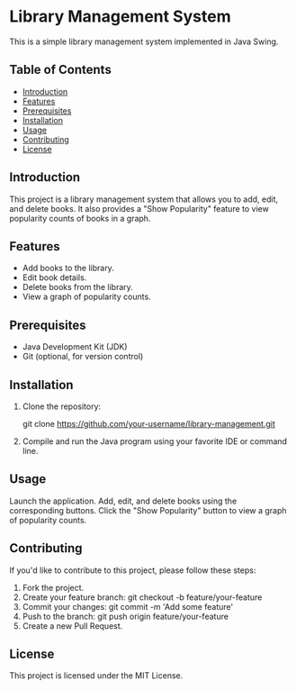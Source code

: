# Library Management System

This is a simple library management system implemented in Java Swing.

## Table of Contents
- [Introduction](#introduction)
- [Features](#features)
- [Prerequisites](#prerequisites)
- [Installation](#installation)
- [Usage](#usage)
- [Contributing](#contributing)
- [License](#license)

## Introduction

This project is a library management system that allows you to add, edit, and delete books. It also provides a "Show Popularity" feature to view popularity counts of books in a graph.

## Features

- Add books to the library.
- Edit book details.
- Delete books from the library.
- View a graph of popularity counts.

## Prerequisites

- Java Development Kit (JDK)
- Git (optional, for version control)

## Installation

1. Clone the repository:

   git clone https://github.com/your-username/library-management.git
2. Compile and run the Java program using your favorite IDE or command line.

 ## Usage
  Launch the application.
  Add, edit, and delete books using the corresponding buttons.
  Click the "Show Popularity" button to view a graph of popularity counts.

  ## Contributing
    
  If you'd like to contribute to this project, please follow these steps:

  1. Fork the project.
  2. Create your feature branch: git checkout -b feature/your-feature
  3. Commit your changes: git commit -m 'Add some feature'
  4. Push to the branch: git push origin feature/your-feature
  5. Create a new Pull Request.

  ## License
   
   This project is licensed under the MIT License.
